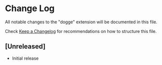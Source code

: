 # Change Log

All notable changes to the "dogge" extension will be documented in this file.

Check [Keep a Changelog](http://keepachangelog.com/) for recommendations on how to structure this file.

## [Unreleased]

- Initial release